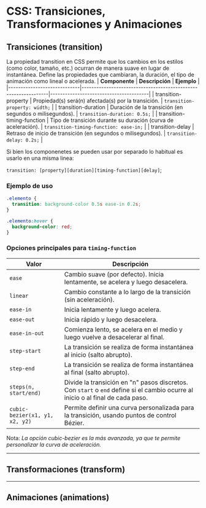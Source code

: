 # CSS: Transiciones, Transformaciones y Animaciones
## Transiciones (transition)
La propiedad transition en CSS permite que los cambios en los estilos (como color, tamaño, etc.) ocurran de manera suave en lugar de instantánea. Define las propiedades que cambiaran, la duración, el tipo de animación como lineal o acelerada.
| **Componente**              | **Descripción**                                                | **Ejemplo**                            |
|-----------------------------|----------------------------------------------------------------|----------------------------------------|
| transition-property         | Propiedad(s) será(n) afectada(s) por la transición.            | `transition-property: width;`          |
| transition-duration         | Duración de la transición (en segundos o milisegundos).        | `transition-duration: 0.5s;`           |
| transition-timing-function  | Tipo de transición durante su duración (curva de aceleración). | `transition-timing-function: ease-in;` |
| transition-delay            | Retraso de inicio de transición (en segundos o milisegundos).  | `transition-delay: 0.2s;`              |

Si bien los componenetes se pueden usar por separado lo habitual es usarlo en una misma linea:

`transition: [property][duration][timing-function][delay]`;

### Ejemplo de uso
```css
.elemento {
  transition: background-color 0.5s ease-in 0.2s;
}

.elemento:hover {
  background-color: red;
}
```
### Opciones principales para `timing-function`
| **Valor**      | **Descripción**                                                                 |
|----------------|---------------------------------------------------------------------------------|
| `ease`         | Cambio suave (por defecto). Inicia lentamente, se acelera y luego desacelera.    |
| `linear`       | Cambio constante a lo largo de la transición (sin aceleración).                  |
| `ease-in`      | Inicia lentamente y luego acelera.                                               |
| `ease-out`     | Inicia rápido y luego desacelera.                                                |
| `ease-in-out`  | Comienza lento, se acelera en el medio y luego vuelve a desacelerar al final.    |
| `step-start`   | La transición se realiza de forma instantánea al inicio (salto abrupto).         |
| `step-end`     | La transición se realiza de forma instantánea al final (salto abrupto).          |
| `steps(n, start/end)` | Divide la transición en "n" pasos discretos. Con `start` o `end` define si el cambio ocurre al inicio o al final de cada paso. |
| `cubic-bezier(x1, y1, x2, y2)` | Permite definir una curva personalizada para la transición, usando puntos de control Bézier.  |

Nota: _La opción cubic-bezier es la más avanzada, ya que te permite personalizar la curva de aceleración._

---
## Transformaciones (transform)

---
## Animaciones (animations)
